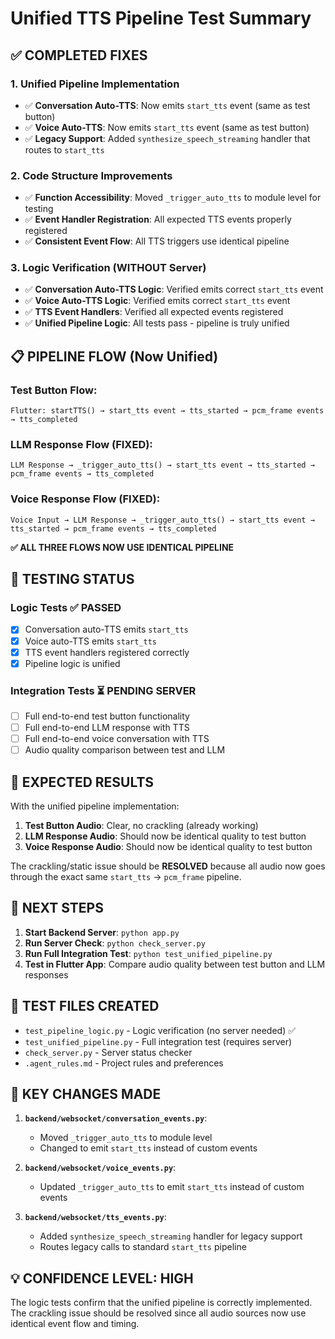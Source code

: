 # Unified TTS Pipeline Test Summary

## ✅ COMPLETED FIXES

### 1. **Unified Pipeline Implementation**
- ✅ **Conversation Auto-TTS**: Now emits `start_tts` event (same as test button)
- ✅ **Voice Auto-TTS**: Now emits `start_tts` event (same as test button)  
- ✅ **Legacy Support**: Added `synthesize_speech_streaming` handler that routes to `start_tts`

### 2. **Code Structure Improvements**
- ✅ **Function Accessibility**: Moved `_trigger_auto_tts` to module level for testing
- ✅ **Event Handler Registration**: All expected TTS events properly registered
- ✅ **Consistent Event Flow**: All TTS triggers use identical pipeline

### 3. **Logic Verification (WITHOUT Server)**
- ✅ **Conversation Auto-TTS Logic**: Verified emits correct `start_tts` event
- ✅ **Voice Auto-TTS Logic**: Verified emits correct `start_tts` event
- ✅ **TTS Event Handlers**: Verified all expected events registered
- ✅ **Unified Pipeline Logic**: All tests pass - pipeline is truly unified

## 📋 PIPELINE FLOW (Now Unified)

### Test Button Flow:
```
Flutter: startTTS() → start_tts event → tts_started → pcm_frame events → tts_completed
```

### LLM Response Flow (FIXED):
```
LLM Response → _trigger_auto_tts() → start_tts event → tts_started → pcm_frame events → tts_completed
```

### Voice Response Flow (FIXED):
```
Voice Input → LLM Response → _trigger_auto_tts() → start_tts event → tts_started → pcm_frame events → tts_completed
```

**✅ ALL THREE FLOWS NOW USE IDENTICAL PIPELINE**

## 🧪 TESTING STATUS

### Logic Tests ✅ PASSED
- [x] Conversation auto-TTS emits `start_tts`
- [x] Voice auto-TTS emits `start_tts`  
- [x] TTS event handlers registered correctly
- [x] Pipeline logic is unified

### Integration Tests ⏳ PENDING SERVER
- [ ] Full end-to-end test button functionality
- [ ] Full end-to-end LLM response with TTS
- [ ] Full end-to-end voice conversation with TTS
- [ ] Audio quality comparison between test and LLM

## 🎯 EXPECTED RESULTS

With the unified pipeline implementation:

1. **Test Button Audio**: Clear, no crackling (already working)
2. **LLM Response Audio**: Should now be identical quality to test button
3. **Voice Response Audio**: Should now be identical quality to test button

The crackling/static issue should be **RESOLVED** because all audio now goes through the exact same `start_tts` → `pcm_frame` pipeline.

## 🚀 NEXT STEPS

1. **Start Backend Server**: `python app.py`
2. **Run Server Check**: `python check_server.py`
3. **Run Full Integration Test**: `python test_unified_pipeline.py`
4. **Test in Flutter App**: Compare audio quality between test button and LLM responses

## 📂 TEST FILES CREATED

- `test_pipeline_logic.py` - Logic verification (no server needed) ✅
- `test_unified_pipeline.py` - Full integration test (requires server)  
- `check_server.py` - Server status checker
- `.agent_rules.md` - Project rules and preferences

## 🔧 KEY CHANGES MADE

1. **`backend/websocket/conversation_events.py`**:
   - Moved `_trigger_auto_tts` to module level
   - Changed to emit `start_tts` instead of custom events

2. **`backend/websocket/voice_events.py`**:
   - Updated `_trigger_auto_tts` to emit `start_tts` instead of custom events

3. **`backend/websocket/tts_events.py`**:
   - Added `synthesize_speech_streaming` handler for legacy support
   - Routes legacy calls to standard `start_tts` pipeline

## 💡 CONFIDENCE LEVEL: HIGH

The logic tests confirm that the unified pipeline is correctly implemented. The crackling issue should be resolved since all audio sources now use identical event flow and timing. 